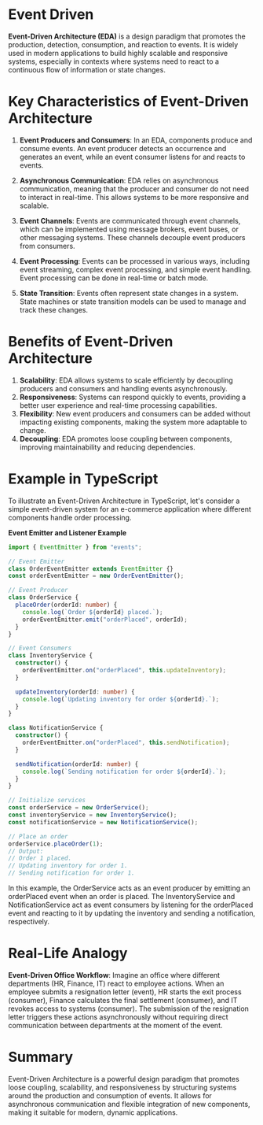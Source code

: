 # Event Driven

**Event-Driven Architecture (EDA)** is a design paradigm that promotes the production, detection, consumption, and reaction to events. It is widely used in modern applications to build highly scalable and responsive systems, especially in contexts where systems need to react to a continuous flow of information or state changes.

# Key Characteristics of Event-Driven Architecture

1. **Event Producers and Consumers**: In an EDA, components produce and consume events. An event producer detects an occurrence and generates an event, while an event consumer listens for and reacts to events.

2. **Asynchronous Communication**: EDA relies on asynchronous communication, meaning that the producer and consumer do not need to interact in real-time. This allows systems to be more responsive and scalable.

3. **Event Channels**: Events are communicated through event channels, which can be implemented using message brokers, event buses, or other messaging systems. These channels decouple event producers from consumers.

4. **Event Processing**: Events can be processed in various ways, including event streaming, complex event processing, and simple event handling. Event processing can be done in real-time or batch mode.

5. **State Transition**: Events often represent state changes in a system. State machines or state transition models can be used to manage and track these changes.

# Benefits of Event-Driven Architecture

1. **Scalability**: EDA allows systems to scale efficiently by decoupling producers and consumers and handling events asynchronously.
2. **Responsiveness**: Systems can respond quickly to events, providing a better user experience and real-time processing capabilities.
3. **Flexibility**: New event producers and consumers can be added without impacting existing components, making the system more adaptable to change.
4. **Decoupling**: EDA promotes loose coupling between components, improving maintainability and reducing dependencies.

# Example in TypeScript

To illustrate an Event-Driven Architecture in TypeScript, let's consider a simple event-driven system for an e-commerce application where different components handle order processing.

**Event Emitter and Listener Example**

```typescript
import { EventEmitter } from "events";

// Event Emitter
class OrderEventEmitter extends EventEmitter {}
const orderEventEmitter = new OrderEventEmitter();

// Event Producer
class OrderService {
  placeOrder(orderId: number) {
    console.log(`Order ${orderId} placed.`);
    orderEventEmitter.emit("orderPlaced", orderId);
  }
}

// Event Consumers
class InventoryService {
  constructor() {
    orderEventEmitter.on("orderPlaced", this.updateInventory);
  }

  updateInventory(orderId: number) {
    console.log(`Updating inventory for order ${orderId}.`);
  }
}

class NotificationService {
  constructor() {
    orderEventEmitter.on("orderPlaced", this.sendNotification);
  }

  sendNotification(orderId: number) {
    console.log(`Sending notification for order ${orderId}.`);
  }
}

// Initialize services
const orderService = new OrderService();
const inventoryService = new InventoryService();
const notificationService = new NotificationService();

// Place an order
orderService.placeOrder(1);
// Output:
// Order 1 placed.
// Updating inventory for order 1.
// Sending notification for order 1.
```

In this example, the OrderService acts as an event producer by emitting an orderPlaced event when an order is placed. The InventoryService and NotificationService act as event consumers by listening for the orderPlaced event and reacting to it by updating the inventory and sending a notification, respectively.

# Real-Life Analogy

**Event-Driven Office Workflow**: Imagine an office where different departments (HR, Finance, IT) react to employee actions. When an employee submits a resignation letter (event), HR starts the exit process (consumer), Finance calculates the final settlement (consumer), and IT revokes access to systems (consumer). The submission of the resignation letter triggers these actions asynchronously without requiring direct communication between departments at the moment of the event.

# Summary

Event-Driven Architecture is a powerful design paradigm that promotes loose coupling, scalability, and responsiveness by structuring systems around the production and consumption of events. It allows for asynchronous communication and flexible integration of new components, making it suitable for modern, dynamic applications.

